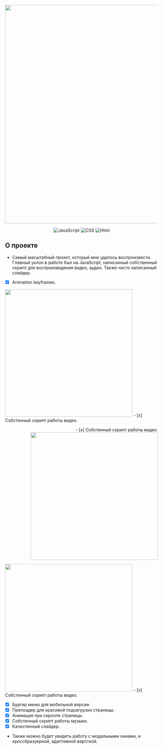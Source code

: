 <p align="center">
  <img src="https://i.ibb.co/LhgDCdC/Rectangle-6.png" alt="" width="720">
 </p>

<p align="center">
  <img src="https://img.shields.io/badge/-JavaScript-yellow" alt="JavaScript">
    <img src="https://img.shields.io/badge/-CSS-blueviolet" alt="CSS">
    <img src="https://img.shields.io/badge/-Html-orange" alt="Html">
</p>

## О проекте
  
-  Самый масштабный проект, который мне удалось воспроизвести. 
Главный уклон в работе был на JavaScript, написанный собственный скрипт для воспроизведения видео, аудио. 
Также чисто написанный слайдер. 
- [x] Animation keyframes.

<p align="left">
  <img src="https://i.ibb.co/3vKfStD/91vw-XU9le-Dc.jpg" alt="" width="420"> - [x] Собстенный скрипт работы видео.
 </p>
 
 <p align="right">
  - [x] Собстенный скрипт работы видео. <img src="https://i.ibb.co/FqCMHSy/7wov-Kuo31-MM.jpg" alt="" width="420"> 
 </p>
 
 <p align="left">
  <img src="https://i.ibb.co/3vKfStD/91vw-XU9le-Dc.jpg" alt="" width="420"> - [x] Собстенный скрипт работы видео.
 </p>

- [x] Бургер меню для мобильной версии.
- [x] Прелоадер для красивой подзагрузки страницы.
- [x] Анимация при скролле страницы.
- [x] Собстенный скрипт работы музыки. 
- [x] Качестенный слайдер. 

-  Также можно будет увидеть работу с  модальными окнами, и кроссбразуерной, адаптивной версткой.


